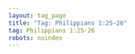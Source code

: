```yaml
---
layout: tag_page
title: "Tag: Philippians 1:25-26"
tag: Philippians 1:25-26
robots: noindex
---
```

